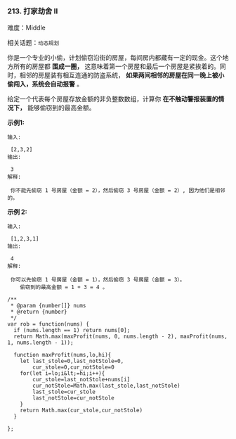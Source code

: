 ### 213. 打家劫舍 II

难度：Middle

相关话题：`动态规划`

你是一个专业的小偷，计划偷窃沿街的房屋，每间房内都藏有一定的现金。这个地方所有的房屋都 **围成一圈，** 这意味着第一个房屋和最后一个房屋是紧挨着的。同时，相邻的房屋装有相互连通的防盗系统， **如果两间相邻的房屋在同一晚上被小偷闯入，系统会自动报警** 。



给定一个代表每个房屋存放金额的非负整数数组，计算你 **在不触动警报装置的情况下，** 能够偷窃到的最高金额。



 **示例1:** 





```
输入:

 [2,3,2]
输出:

 3
解释:

 你不能先偷窃 1 号房屋（金额 = 2），然后偷窃 3 号房屋（金额 = 2）, 因为他们是相邻的。

```

 **示例 2:** 





```
输入:

 [1,2,3,1]
输出:

 4
解释:

 你可以先偷窃 1 号房屋（金额 = 1），然后偷窃 3 号房屋（金额 = 3）。
    偷窃到的最高金额 = 1 + 3 = 4 。
```


```
/**
 * @param {number[]} nums
 * @return {number}
 */
var rob = function(nums) {
  if (nums.length == 1) return nums[0];
  return Math.max(maxProfit(nums, 0, nums.length - 2), maxProfit(nums, 1, nums.length - 1));
  
  function maxProfit(nums,lo,hi){
    let last_stole=0,last_notStole=0,
        cur_stole=0,cur_notStole=0
    for(let i=lo;i&lt;=hi;i++){
        cur_stole=last_notStole+nums[i]
        cur_notStole=Math.max(last_stole,last_notStole)
        last_stole=cur_stole
        last_notStole=cur_notStole
    }
    return Math.max(cur_stole,cur_notStole)
  }

};




```
